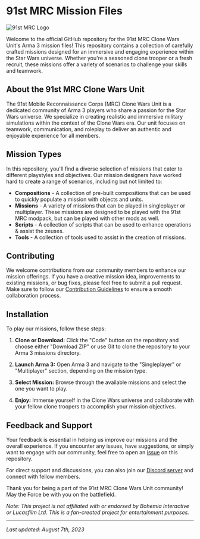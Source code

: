 # 91st MRC Mission Files

![91st MRC Logo](logo.png)

Welcome to the official GitHub repository for the 91st MRC Clone Wars Unit's Arma 3 mission files! This repository contains a collection of carefully crafted missions designed for an immersive and engaging experience within the Star Wars universe. Whether you're a seasoned clone trooper or a fresh recruit, these missions offer a variety of scenarios to challenge your skills and teamwork.

## About the 91st MRC Clone Wars Unit

The 91st Mobile Reconnaissance Corps (MRC) Clone Wars Unit is a dedicated community of Arma 3 players who share a passion for the Star Wars universe. We specialize in creating realistic and immersive military simulations within the context of the Clone Wars era. Our unit focuses on teamwork, communication, and roleplay to deliver an authentic and enjoyable experience for all members.

## Mission Types

In this repository, you'll find a diverse selection of missions that cater to different playstyles and objectives. Our mission designers have worked hard to create a range of scenarios, including but not limited to:

- **Compositions** - A collection of pre-built compositions that can be used to quickly populate a mission with objects and units.
- **Missions** - A variety of missions that can be played in singleplayer or multiplayer. These missions are designed to be played with the 91st MRC modpack, but can be played with other mods as well.
- **Scripts** - A collection of scripts that can be used to enhance operations & assist the zeuses.
- **Tools** - A collection of tools used to assist in the creation of missions.


## Contributing

We welcome contributions from our community members to enhance our mission offerings. If you have a creative mission idea, improvements to existing missions, or bug fixes, please feel free to submit a pull request. Make sure to follow our [Contribution Guidelines](CONTRIBUTING.md) to ensure a smooth collaboration process.

## Installation

To play our missions, follow these steps:

1. **Clone or Download:** Click the "Code" button on the repository and choose either "Download ZIP" or use Git to clone the repository to your Arma 3 missions directory.
   
2. **Launch Arma 3:** Open Arma 3 and navigate to the "Singleplayer" or "Multiplayer" section, depending on the mission type.

3. **Select Mission:** Browse through the available missions and select the one you want to play.

4. **Enjoy:** Immerse yourself in the Clone Wars universe and collaborate with your fellow clone troopers to accomplish your mission objectives.

## Feedback and Support

Your feedback is essential in helping us improve our missions and the overall experience. If you encounter any issues, have suggestions, or simply want to engage with our community, feel free to open an [issue](https://github.com/91st-Aux-Team/MRC-Mission-Files/issues) on this repository.

For direct support and discussions, you can also join our [Discord server](https://discord.gg/zqn5aq9) and connect with fellow members.

Thank you for being a part of the 91st MRC Clone Wars Unit community! May the Force be with you on the battlefield.

*Note: This project is not affiliated with or endorsed by Bohemia Interactive or Lucasfilm Ltd. This is a fan-created project for entertainment purposes.*

---
*Last updated: August 7th, 2023*

